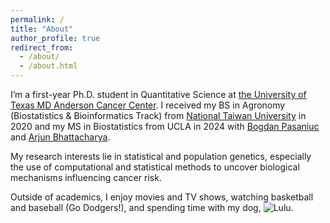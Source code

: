 ```yaml
---
permalink: /
title: "About"
author_profile: true
redirect_from: 
  - /about/
  - /about.html
---
```


I’m a first-year Ph.D. student in Quantitative Science at [the University of Texas MD Anderson Cancer Center](https://gsbs.uth.edu/). I received my BS in Agronomy (Biostatistics & Bioinformatics Track) from [National Taiwan University](https://www.ntu.edu.tw/english/) in 2020 and my MS in Biostatistics from UCLA in 2024 with [Bogdan Pasaniuc](https://bogdan.dgsom.ucla.edu/pages/) and [Arjun Bhattacharya](https://bhattacharya-lab.com). 

My research interests lie in statistical and population genetics, especially the use of computational and statistical methods to uncover biological mechanisms influencing cancer risk.

Outside of academics, I enjoy movies and TV shows, watching basketball and baseball (Go Dodgers!), and spending time with my dog,
![Lulu](https://yhc0211.github.io/files/lulu.jpg).
